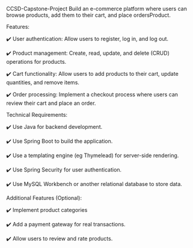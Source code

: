 CCSD-Capstone-Project Build an e-commerce platform where users can browse products, add them to their cart, and place ordersProduct.

Features:

✔️ User authentication: Allow users to register, log in, and log out.

✔️ Product management: Create, read, update, and delete (CRUD) operations for products.

✔️ Cart functionality: Allow users to add products to their cart, update quantities, and remove items.

✔️ Order processing: Implement a checkout process where users can review their cart and place an order.

Technical Requirements:

✔️ Use Java for backend development.

✔️ Use Spring Boot to build the application.

✔️ Use a templating engine (eg Thymelead) for server-side rendering.

✔️ Use Spring Security for user authentication.

✔️ Use MySQL Workbench or another relational database to store data.

Additional Features (Optional):

✔️ Implement product categories

✔️ Add a payment gateway for real transactions.

✔️ Allow users to review and rate products.
